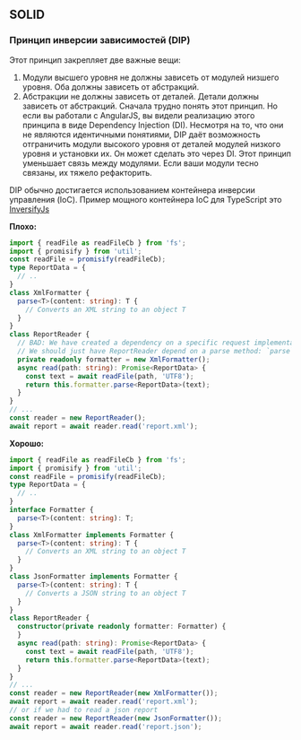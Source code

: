 ## SOLID

### Принцип инверсии зависимостей \(DIP\)

Этот принцип закрепляет две важные вещи:
1. Модули высшего уровня не должны зависеть от модулей низшего уровня. Оба должны зависеть от абстракций.
2. Абстракции не должны зависеть от деталей. Детали должны зависеть от абстракций.
Сначала трудно понять этот принцип. Но если вы работали с AngularJS, вы видели реализацию этого принципа в виде Dependency Injection \(DI\). Несмотря на то, что они не являются идентичными понятиями, DIP даёт возможность отграничить модули высокого уровня от деталей модулей низкого уровня и установки их. Он может сделать это через DI. Этот принцип уменьшает связь между модулями. Если ваши модули тесно связаны, их тяжело рефакторить.
  
DIP обычно достигается использованием контейнера инверсии управления \(IoC\). Пример мощного контейнера IoC для TypeScript это [InversifyJs](https://www.npmjs.com/package/inversify)

**Плохо:**

```ts
import { readFile as readFileCb } from 'fs';
import { promisify } from 'util';
const readFile = promisify(readFileCb);
type ReportData = {
  // ..
}
class XmlFormatter {
  parse<T>(content: string): T {
    // Converts an XML string to an object T
  }
}
class ReportReader {
  // BAD: We have created a dependency on a specific request implementation.
  // We should just have ReportReader depend on a parse method: `parse`
  private readonly formatter = new XmlFormatter();
  async read(path: string): Promise<ReportData> {
    const text = await readFile(path, 'UTF8');
    return this.formatter.parse<ReportData>(text);
  }
}
// ...
const reader = new ReportReader();
await report = await reader.read('report.xml');
```

**Хорошо:**

```ts
import { readFile as readFileCb } from 'fs';
import { promisify } from 'util';
const readFile = promisify(readFileCb);
type ReportData = {
  // ..
}
interface Formatter {
  parse<T>(content: string): T;
}
class XmlFormatter implements Formatter {
  parse<T>(content: string): T {
    // Converts an XML string to an object T
  }
}
class JsonFormatter implements Formatter {
  parse<T>(content: string): T {
    // Converts a JSON string to an object T
  }
}
class ReportReader {
  constructor(private readonly formatter: Formatter) {
  }
  async read(path: string): Promise<ReportData> {
    const text = await readFile(path, 'UTF8');
    return this.formatter.parse<ReportData>(text);
  }
}
// ...
const reader = new ReportReader(new XmlFormatter());
await report = await reader.read('report.xml');
// or if we had to read a json report
const reader = new ReportReader(new JsonFormatter());
await report = await reader.read('report.json');
```